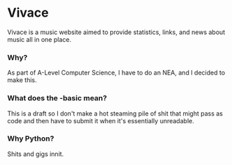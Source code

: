 # Vivace

Vivace is a music website aimed to provide statistics, links, and news about music all in one place. 

### Why?

As part of A-Level Computer Science, I have to do an NEA, and I decided to make this.

### What does the -basic mean?

This is a draft so I don't make a hot steaming pile of shit that might pass as code and then have to submit it when it's essentially unreadable.

### Why Python?

Shits and gigs innit.
